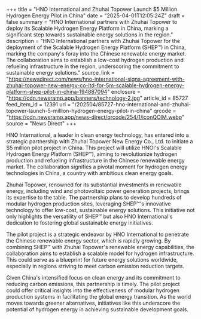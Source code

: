 +++
title = "HNO International and Zhuhai Topower Launch $5 Million Hydrogen Energy Pilot in China"
date = "2025-04-01T12:05:24Z"
draft = false
summary = "HNO International partners with Zhuhai Topower to deploy its Scalable Hydrogen Energy Platform in China, marking a significant step towards sustainable energy solutions in the region."
description = "HNO International partners with Zhuhai Topower for the deployment of the Scalable Hydrogen Energy Platform (SHEP™) in China, marking the company's foray into the Chinese renewable energy market. The collaboration aims to establish a low-cost hydrogen production and refueling infrastructure in the region, underscoring the commitment to sustainable energy solutions."
source_link = "https://newsdirect.com/news/hno-international-signs-agreement-with-zhuhai-topower-new-energy-co-ltd-for-5m-scalable-hydrogen-energy-platform-shep-pilot-in-china-194887094"
enclosure = "https://cdn.newsramp.app/banners/technology-2.jpg"
article_id = 85727
feed_item_id = 12391
url = "/202504/85727-hno-international-and-zhuhai-topower-launch-5-million-hydrogen-energy-pilot-in-china"
qrcode = "https://cdn.newsramp.app/news-direct/qrcode/254/1/iconQOlM.webp"
source = "News Direct"
+++

<p>HNO International, a leader in clean energy technology, has entered into a strategic partnership with Zhuhai Topower New Energy Co., Ltd. to initiate a $5 million pilot project in China. This project will utilize HNOI's Scalable Hydrogen Energy Platform (SHEP™), aiming to revolutionize hydrogen production and refueling infrastructure in the Chinese renewable energy market. The collaboration signifies a pivotal moment for hydrogen energy technologies in China, a country with ambitious clean energy goals.</p><p>Zhuhai Topower, renowned for its substantial investments in renewable energy, including wind and photovoltaic power generation projects, brings its expertise to the table. The partnership plans to develop hundreds of modular hydrogen production sites, leveraging SHEP™'s innovative technology to offer low-cost, sustainable energy solutions. This initiative not only highlights the versatility of SHEP™ but also HNO International's dedication to fostering global sustainable energy initiatives.</p><p>The pilot project is a strategic endeavor by HNO International to penetrate the Chinese renewable energy sector, which is rapidly growing. By combining SHEP™ with Zhuhai Topower's renewable energy capabilities, the collaboration aims to establish a scalable model for hydrogen infrastructure. This could serve as a blueprint for future energy solutions worldwide, especially in regions striving to meet carbon emission reduction targets.</p><p>Given China's intensified focus on clean energy and its commitment to reducing carbon emissions, this partnership is timely. The pilot project could offer critical insights into the effectiveness of modular hydrogen production systems in facilitating the global energy transition. As the world moves towards greener alternatives, initiatives like this underscore the potential of hydrogen energy in achieving sustainable development goals.</p>